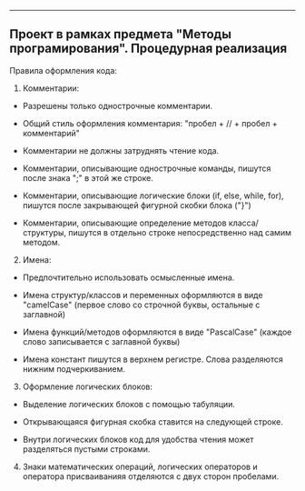 -----------------------------------------------------------------------------------------------------------------------------------------------------------------------
Проект в рамках предмета "Методы програмирования". Процедурная реализация
-----------------------------------------------------------------------------------------------------------------------------------------------------------------------

Правила оформления кода:

1) Комментарии:

  - Разрешены только однострочные комментарии.
  
  - Общий стиль оформления комментария: "пробел + // + пробел + комментарий"

  - Комментарии не должны затруднять чтение кода.

  - Комментарии, описывающие однострочные команды, пишутся после знака ";" в этой же строке.

  - Комментарии, описывающие логические блоки (if, else, while, for), пишутся после закрывающей фигурной скобки блока ("}")

  - Комментарии, описывающие определение методов класса/структуры, пишутся в отдельно строке непосредственно над самим методом.


2) Имена:

  - Предпочтительно использовать осмысленные имена.
  
  - Имена структур/классов и переменных оформляются в виде "camelCase" (первое слово со строчной буквы, остальные с заглавной)
  
  - Имена функций/методов оформляются в виде "PascalCase" (каждое слово записывается с заглавной буквы)
  
  - Имена констант пишутся в верхнем регистре. Слова разделяются нижним подчеркиванием.
  

3) Оформление логических блоков:
  - Выделение логических блоков с помощью табуляции.
  
  - Открывающаяся фигурная скобка ставится на следующей строке.

  - Внутри логических блоков код для удобства чтения может разделяться пустыми строками.

4) Знаки математических операций, логических операторов и оператора присваиванияя отделяются с двух сторон пробелами.

